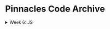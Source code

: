 # Pinnacles Code Archive

<details>
  <summary>Week 6: JS</summary>

  ##### Monday - 07/08:
  * [Some Repository](...)

</details>
